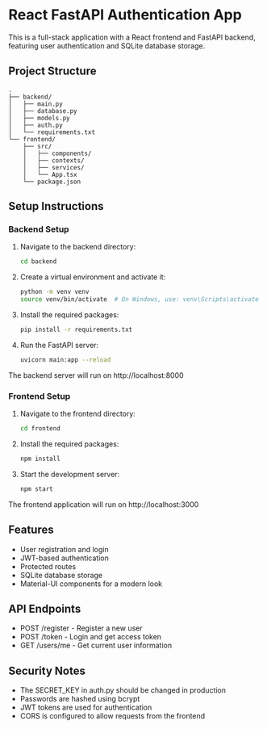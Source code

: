 # React FastAPI Authentication App

This is a full-stack application with a React frontend and FastAPI backend, featuring user authentication and SQLite database storage.

## Project Structure

```
.
├── backend/
│   ├── main.py
│   ├── database.py
│   ├── models.py
│   ├── auth.py
│   └── requirements.txt
└── frontend/
    ├── src/
    │   ├── components/
    │   ├── contexts/
    │   ├── services/
    │   └── App.tsx
    └── package.json
```

## Setup Instructions

### Backend Setup

1. Navigate to the backend directory:
   ```bash
   cd backend
   ```

2. Create a virtual environment and activate it:
   ```bash
   python -m venv venv
   source venv/bin/activate  # On Windows, use: venv\Scripts\activate
   ```

3. Install the required packages:
   ```bash
   pip install -r requirements.txt
   ```

4. Run the FastAPI server:
   ```bash
   uvicorn main:app --reload
   ```

The backend server will run on http://localhost:8000

### Frontend Setup

1. Navigate to the frontend directory:
   ```bash
   cd frontend
   ```

2. Install the required packages:
   ```bash
   npm install
   ```

3. Start the development server:
   ```bash
   npm start
   ```

The frontend application will run on http://localhost:3000

## Features

- User registration and login
- JWT-based authentication
- Protected routes
- SQLite database storage
- Material-UI components for a modern look

## API Endpoints

- POST /register - Register a new user
- POST /token - Login and get access token
- GET /users/me - Get current user information

## Security Notes

- The SECRET_KEY in auth.py should be changed in production
- Passwords are hashed using bcrypt
- JWT tokens are used for authentication
- CORS is configured to allow requests from the frontend 